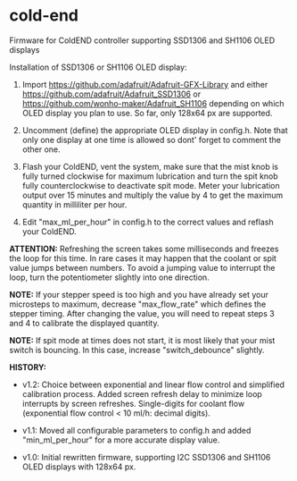 # cold-end
Firmware for ColdEND controller supporting SSD1306 and SH1106 OLED displays

Installation of SSD1306 or SH1106 OLED display:

1) Import https://github.com/adafruit/Adafruit-GFX-Library and either 
   https://github.com/adafruit/Adafruit_SSD1306 or https://github.com/wonho-maker/Adafruit_SH1106 
   depending on which OLED display you plan to use. So far, only 128x64 px are supported.

2) Uncomment (define) the appropriate OLED display in config.h. Note that only one display
   at one time is allowed so dont' forget to comment the other one.

3) Flash your ColdEND, vent the system, make sure that the mist knob is fully turned clockwise
   for maximum lubrication and turn the spit knob fully counterclockwise to deactivate spit mode.
   Meter your lubrication output over 15 minutes and multiply the value by 4 to get the maximum
   quantity in milliliter per hour.

4) Edit "max_ml_per_hour" in config.h to the correct values and reflash your ColdEND.


**ATTENTION:** Refreshing the screen takes some milliseconds and freezes the loop for this time.
In rare cases it may happen that the coolant or spit value jumps between numbers.
To avoid a jumping value to interrupt the loop, turn the potentiometer slightly into one direction.

**NOTE:** If your stepper speed is too high and you have already set your microsteps to maximum,
decrease "max_flow_rate" which defines the stepper timing. After changing the value, you will 
need to repeat steps 3 and 4 to calibrate the displayed quantity.

**NOTE:** If spit mode at times does not start, it is most likely that your mist switch is bouncing.
In this case, increase "switch_debounce" slightly.

**HISTORY:**

- v1.2: Choice between exponential and linear flow control and simplified calibration process. 
        Added screen refresh delay to minimize loop interrupts by screen refreshes.
        Single-digits for coolant flow (exponential flow control < 10 ml/h: decimal digits).

- v1.1: Moved all configurable parameters to config.h and added "min_ml_per_hour" for a more accurate display value.

- v1.0: Initial rewritten firmware, supporting I2C SSD1306 and SH1106 OLED displays with 128x64 px.
